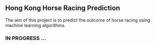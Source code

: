 ## Hong Kong Horse Racing Prediction

The aim of this project is to predict the outcome of horse racing using machine learning algorithms.

### IN PROGRESS ...